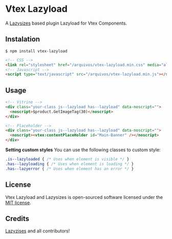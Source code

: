 
# Vtex Lazyload
A [Lazysizes](https://github.com/aFarkas/lazysizes) based plugin Lazyload for Vtex Components.

## Instalation
`$ npm install vtex-lazyload`

```html
<!-- CSS -->
<link rel="stylesheet" href="/arquivos/vtex-lazyload.min.css" media="all"/>
<!-- Javascript -->
<script type="text/javascript" src="/arquivos/vtex-lazyload.min.js"></script>
```

## Usage
```html
<!-- Vitrine -->
<div class="your-class js--lazyload has--lazyload" data-noscript="">
  <noscript>$product.GetImageTag(30)</noscript>
</div>
```
```html
<!-- Placeholder -->
<div class="your-class js--lazyload has--lazyload" data-noscript="">
  <noscript><vtex:contentPlaceHolder id="Main-Banner" /></noscript>
</div>
```

**Setting custom styles**
You can use the following classes to custom style:
```css
.is--lazyloaded { /* Uses when element is visible */ }
.has--lazyloading { /* Uses when element is loading */ }
.has--lazyerror { /* Uses when element has an error */ }
```

## License
Vtex Lazyload and Lazysizes is open-sourced software licensed under the [MIT license](https://opensource.org/licenses/MIT).

## Credits
[Lazyzises](https://github.com/aFarkas/lazysizes) and all contributors!
